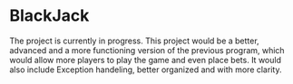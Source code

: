 # BlackJack

The project is currently in progress. This project would be a better, advanced and a more functioning version of the previous program, which would allow more players to play the game and even place bets. It would also include Exception handeling, better organized and with more clarity.
